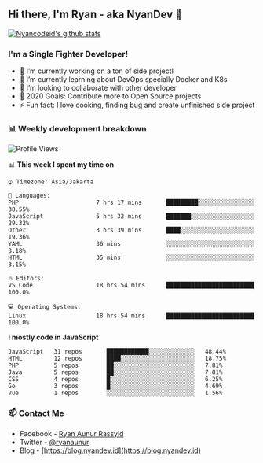 ## Hi there, I'm Ryan - aka NyanDev 👋

[![Nyancodeid's github stats](https://github-readme-stats.vercel.app/api?username=nyancodeid)](https://github.com/nyancodeid/nyancodeid)

### I'm a Single Fighter Developer!
- 🔭 I’m currently working on a ton of side project!
- 🌱 I’m currently learning about DevOps specially Docker and K8s
- 👯 I’m looking to collaborate with other developer
- 🥅 2020 Goals: Contribute more to Open Source projects
- ⚡ Fun fact: I love cooking, finding bug and create unfinished side project 

### 📊 Weekly development breakdown

<!--START_SECTION:waka-->
![Profile Views](http://img.shields.io/badge/Profile%20Views-0-blue)

📊 **This week I spent my time on** 

```text
⌚︎ Timezone: Asia/Jakarta

💬 Languages: 
PHP                      7 hrs 17 mins       █████████░░░░░░░░░░░░░░░░   38.55% 
JavaScript               5 hrs 32 mins       ███████░░░░░░░░░░░░░░░░░░   29.32% 
Other                    3 hrs 39 mins       ████░░░░░░░░░░░░░░░░░░░░░   19.36% 
YAML                     36 mins             ░░░░░░░░░░░░░░░░░░░░░░░░░   3.18% 
HTML                     35 mins             ░░░░░░░░░░░░░░░░░░░░░░░░░   3.15%

🔥 Editors: 
VS Code                  18 hrs 54 mins      █████████████████████████   100.0%

💻 Operating Systems: 
Linux                    18 hrs 54 mins      █████████████████████████   100.0%

```

**I mostly code in JavaScript** 

```text
JavaScript   31 repos       ████████████░░░░░░░░░░░░░   48.44% 
HTML         12 repos       ████░░░░░░░░░░░░░░░░░░░░░   18.75% 
PHP          5 repos        ██░░░░░░░░░░░░░░░░░░░░░░░   7.81% 
Java         5 repos        ██░░░░░░░░░░░░░░░░░░░░░░░   7.81% 
CSS          4 repos        █░░░░░░░░░░░░░░░░░░░░░░░░   6.25% 
Go           3 repos        █░░░░░░░░░░░░░░░░░░░░░░░░   4.69% 
Vue          1 repos        ░░░░░░░░░░░░░░░░░░░░░░░░░   1.56%

```



<!--END_SECTION:waka-->

### 📫 Contact Me
- Facebook - [Ryan Aunur Rassyid](https://facebook.com/ryan.hac)
- Twitter - [@ryanaunur](https://twitter.com/ryanaunur)
- Blog - [https://blog.nyandev.id](https://blog.nyandev.id)

